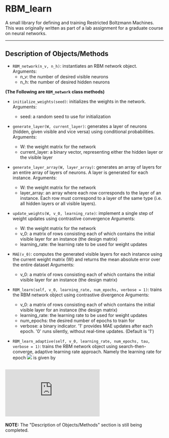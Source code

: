 # RBM_learn

A small library for defining and training Restricted Boltzmann Machines. This was originally written as part of a lab assignment for a graduate course on neural networks.

---

## Description of Objects/Methods

* `RBM_network(n_v, n_h)`: instantiates an RBM network object.    
    Arguments:
    - n_v: the number of desired visible neurons
    - n_h: the number of desired hidden neurons

**(The Following are `RBM_network` class methods)** 

* `initialize_weights(seed)`: initializes the weights in the network.    
    Arguments:
    - seed: a random seed to use for initialization

* `generate_layer(W, current_layer)`: generates a layer of neurons (hidden, given visible and vice versa) using conditional probabilities.    
    Arguments:
    - W: the weight matrix for the network
    - current_layer: a binary vector, representing either the hidden layer or the visible layer

* `generate_layer_array(W, layer_array)`: generates an array of layers for an entire array of layers of neurons. A layer is generated for each instance.
    Arguments:
    - W: the weight matrix for the network
    - layer_array: an array where each row corresponds to the layer of an instance. Each row must correspond to a layer of the same type (i.e. all hidden layers or all visible layers).

* `update_weights(W, v_0, learning_rate)`: implement a single step of weight updates using contrastive convergence
    Arguments:
    - W: the weight matrix for the network
    - v_0: a matrix of rows consisting each of which contains the initial visible layer for an instance (the design matrix)
    - learning_rate: the learning rate to be used for weight updates

* `MAE(v_0)`: computes the generated visible layers for each instance using the current weight matrix (W) and returns the mean absolute error over the entire dataset
    Arguments:
    - v_0: a matrix of rows consisting each of which contains the initial visible layer for an instance (the design matrix)

* `RBM_learn(self, v_0, learning_rate, num_epochs, verbose = 1)`: trains the RBM network object using contrastive divergence
    Arguments:
    - v_0: a matrix of rows consisting each of which contains the initial visible layer for an instance (the design matrix)
    - learning_rate: the learning rate to be used for weight updates
    - num_epochs: the desired number of epochs to train for
    - verbose: a binary indicator. '1' provides MAE updates after each epoch. '0' runs silently, without real-time updates. (Default is '1')

* `RBM_learn_adaptive(self, v_0, learning_rate, num_epochs, tau, verbose = 1)`: trains the RBM network object using search-then-converge, adaptive learning rate approach. Namely the learning rate for epoch <img src="https://render.githubusercontent.com/render/math?math=n"> is given by 

![equation](http://www.sciweavers.org/tex2img.php?eq=%5Ceta%28n%29%20%3D%20%5Cfrac%7B%5Ceta_0%7D%7B1%20%2B%20n%2F%5Ctau%7D&bc=White&fc=Black&im=jpg&fs=12&ff=arev&edit=0)
---

**NOTE:** The "Description of Objects/Methods" section is still being completed.
